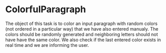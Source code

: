 # ColorfulParagraph
The object of this task is to color an input paragraph with random colors (not ordered in a particular way) 
that we have also entered manualy. The colors should be randomly generated and neighboring letters should not have 
have the same color. We also check if the last entered color exists in real time and we are informing the user.
